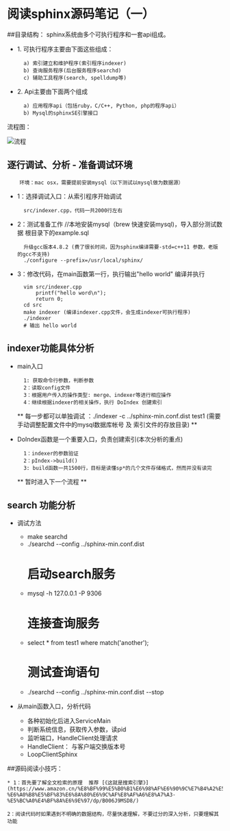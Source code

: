 # 阅读sphinx源码笔记（一）

##目录结构：
sphinx系统由多个可执行程序和一套api组成。

* 1. 可执行程序主要由下面这些组成：

		a) 索引建立和维护程序(索引程序indexer)
		b) 查询服务程序(后台服务程序searchd)
		c) 辅助工具程序(search, spelldump等)
	
* 2. Api主要由下面两个组成
	
		a) 应用程序api（包括ruby，C/C++, Python, php的程序api）
		b) Mysql的sphinxSE引擎接口

流程图：
		
![流程](http://hi.csdn.net/attachment/201105/5/0_1304592845133O.gif)


## 逐行调试、分析 - 准备调试环境
	
		环境：mac osx，需要提前安装mysql（以下测试以mysql做为数据源）
		
* 1：选择调试入口：从索引程序开始调试
		
		src/indexer.cpp，代码一共2000行左右
* 2：测试准备工作
		//本地安装mysql（brew 快速安装mysql)，导入部分测试数据
		根目录下的example.sql

		升级gcc版本4.8.2 (费了很长时间，因为sphinx编译需要-std=c++11 参数，老版的gcc不支持)
		./configure --prefix=/usr/local/sphinx/ 
		
* 3：修改代码，在main函数第一行，执行输出"hello world" 编译并执行

		vim src/indexer.cpp
			printf("hello word\n");
			return 0;
		cd src
		make indexer (编译indexer.cpp文件，会生成indexer可执行程序)
		./indexer
		# 输出 hello world

## indexer功能具体分析
* main入口
	
		1: 获取命令行参数，判断参数
		2：读取config文件
		3：根据用户传入的操作类型: merge、indexer等进行相应操作
		4：继续根据indexer的相关操作，执行 DoIndex 创建索引
	** 每一步都可以单独调试 ：./indexer -c ../sphinx-min.conf.dist test1 (需要手动调整配置文件中的mysql数据库帐号 及 索引文件的存放目录) **

* DoIndex函数是一个重要入口，负责创建索引(本次分析的重点)
	
		1：indexer的参数验证
		2：pIndex->build()
		3: build函数一共1500行，目标是读懂sp*的几个文件存储格式，然而并没有读完
	** 暂时进入下一个流程 **


## search 功能分析
	
* 调试方法
	* make searchd
	* ./searchd --config ../sphinx-min.conf.dist 
		# 启动search服务
	* mysql -h 127.0.0.1 -P 9306
		# 连接查询服务
	* select * from test1 where match('another');
		# 测试查询语句
	* ./searchd --config ../sphinx-min.conf.dist --stop	

* 从main函数入口，分析代码
	
	* 各种初始化后进入ServiceMain
	* 判断系统信息，获取传入参数，读pid
	* 监听端口，HandleClient处理请求
	* HandleClient： 与客户端交换版本号
	* LoopClientSphinx


	



##源码阅读小技巧：
	
	* 1：首先要了解全文检索的原理  推荐 [《这就是搜索引擎》](https://www.amazon.cn/%E8%BF%99%E5%B0%B1%E6%98%AF%E6%90%9C%E7%B4%A2%E5%BC%95%E6%93%8E-%E6%A0%B8%E5%BF%83%E6%8A%80%E6%9C%AF%E8%AF%A6%E8%A7%A3-%E5%BC%A0%E4%BF%8A%E6%9E%97/dp/B006J9MSD8/) 	

	2：阅读代码时如果遇到不明确的数据结构，尽量快速理解，不要过分的深入分析，只要理解其功能
	


